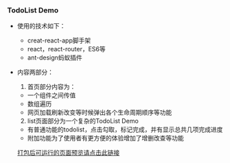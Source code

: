 ### TodoList Demo

* 使用的技术如下：
  * creat-react-app脚手架
  * react，react-router，ES6等
  * ant-design蚂蚁插件

* 内容两部分：
  1. 首页部分内容为：
    - 一个组件之间传值
    - 数组遍历
    - 网页加载刷新改变等时候弹出各个生命周期顺序等功能
  2. list页面部分为一个复杂的TodoList Demo
    - 有普通功能的todolist，点击勾取，标记完成，并有显示总共几项完成进度
    - 附加功能为了使用者有更方便的体验增加了增删改查等功能

  [打包后可运行的页面预览请点击此链接](https://runuowbd123.github.io/homework/build2/index#/list)    